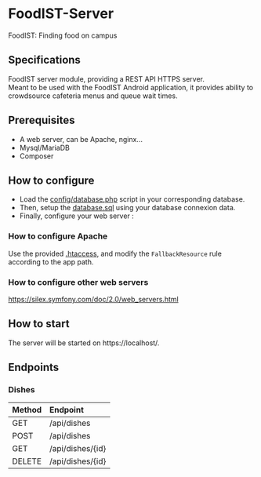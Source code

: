 # FoodIST-Server
FoodIST: Finding food on campus

## Specifications

FoodIST server module, providing a REST API HTTPS server.  
Meant to be used with the FoodIST Android application, it provides ability to crowdsource cafeteria menus and queue wait times.

## Prerequisites

- A web server, can be Apache, nginx...
- Mysql/MariaDB
- Composer

## How to configure

- Load the [config/database.php](config/database.php) script in your corresponding database.
- Then, setup the [database.sql](init.sql) using your database connexion data.
- Finally, configure your web server :

### How to configure Apache

Use the provided [.htaccess](.htaccess), and modify the `FallbackResource` rule according to the app path.

### How to configure other web servers

https://silex.symfony.com/doc/2.0/web_servers.html

## How to start

The server will be started on https://localhost/.

## Endpoints

### Dishes
| Method | Endpoint                    |
|:------ |:--------------------------- |
| GET    | /api/dishes                 |
| POST   | /api/dishes                 |
| GET    | /api/dishes/{id}            |
| DELETE | /api/dishes/{id}            |

